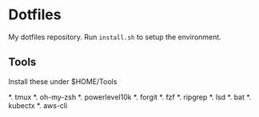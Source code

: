 # Dotfiles
My dotfiles repository. Run `install.sh` to setup the environment.

## Tools
Install these under $HOME/Tools

*. tmux
*. oh-my-zsh
*. powerlevel10k
*. forgit
*. fzf
*. ripgrep
*. lsd
*. bat
*. kubectx
*. aws-cli
